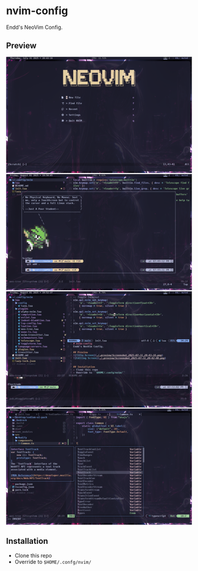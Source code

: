 # nvim-config
Endd's NeoVim Config.

## Preview
![Img](./.preview/Screenshot_2025-07-31_20-43-18.png)
![Img](./.preview/Screenshot_2025-08-01_19-50-11.png)
![Img](./.preview/Screenshot_2025-08-01_19-52-39.png)
![Img](./.preview/Screenshot_2025-08-04_12-25-32.png)


## Installation
- Clone this repo
- Override to ``$HOME/.confg/nvim/``
